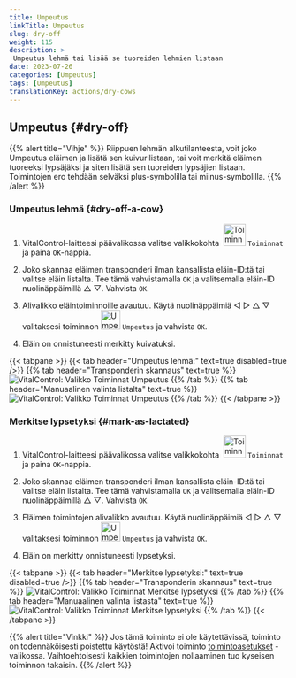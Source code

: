 ```yaml
---
title: Umpeutus
linkTitle: Umpeutus
slug: dry-off
weight: 115
description: >
 Umpeutus lehmä tai lisää se tuoreiden lehmien listaan
date: 2023-07-26
categories: [Umpeutus]
tags: [Umpeutus]
translationKey: actions/dry-cows
---
```


## Umpeutus {#dry-off}

{{% alert title="Vihje" %}}
Riippuen lehmän alkutilanteesta, voit joko Umpeutus eläimen ja lisätä sen kuivurilistaan, tai voit merkitä eläimen tuoreeksi lypsäjäksi ja siten lisätä sen tuoreiden lypsäjien listaan. Toimintojen ero tehdään selväksi plus-symbolilla tai miinus-symbolilla.
{{% /alert %}}

### Umpeutus lehmä {#dry-off-a-cow}

1. VitalControl-laitteesi päävalikossa valitse valikkokohta &nbsp;<img src="/icons/actions.svg" width="40" align="bottom" alt="Toiminnat" /> `Toiminnat` ja paina `OK`-nappia.

2. Joko skannaa eläimen transponderi ilman kansallista eläin-ID:tä tai valitse eläin listalta. Tee tämä vahvistamalla `OK` ja valitsemalla eläin-ID nuolinäppäimillä △ ▽. Vahvista `OK`.

3. Alivalikko eläintoiminnoille avautuu. Käytä nuolinäppäimiä ◁ ▷ △ ▽ valitaksesi toiminnon <img src="/icons/actions/dryoff-plus.svg" width="35" align="bottom" alt="Umpeutus" /> `Umpeutus` ja vahvista `OK`.

4. Eläin on onnistuneesti merkitty kuivatuksi.

{{< tabpane >}}
{{< tab header="Umpeutus lehmä:" text=true disabled=true />}}
{{% tab header="Transponderin skannaus" text=true %}}
![VitalControl: Valikko Toiminnat Umpeutus](../images/dryoff-scan.png "Umpeutus lehmä")
{{% /tab %}}
{{% tab header="Manuaalinen valinta listalta" text=true %}}
![VitalControl: Valikko Toiminnat Umpeutus](../images/dryoff.png "Umpeutus lehmä")
{{% /tab %}}
{{< /tabpane >}}

### Merkitse lypsetyksi {#mark-as-lactated}

1. VitalControl-laitteesi päävalikossa valitse valikkokohta &nbsp;<img src="/icons/actions.svg" width="40" align="bottom" alt="Toiminnat" /> `Toiminnat` ja paina `OK`-nappia.

2. Joko skannaa eläimen transponderi ilman kansallista eläin-ID:tä tai valitse eläin listalta. Tee tämä vahvistamalla `OK` ja valitsemalla eläin-ID nuolinäppäimillä △ ▽. Vahvista `OK`.

3. Eläimen toimintojen alivalikko avautuu. Käytä nuolinäppäimiä ◁ ▷ △ ▽ valitaksesi toiminnon <img src="/icons/actions/dryoff-minus.svg" width="35" align="bottom" alt="Umpeutus" /> `Umpeutus` ja vahvista `OK`.

4. Eläin on merkitty onnistuneesti lypsetyksi.

{{< tabpane >}}
{{< tab header="Merkitse lypsetyksi:" text=true disabled=true />}}
{{% tab header="Transponderin skannaus" text=true %}}
![VitalControl: Valikko Toiminnat Merkitse lypsetyksi](../images/lactated-scan.png "Merkitse lypsetyksi")
{{% /tab %}}
{{% tab header="Manuaalinen valinta listasta" text=true %}}
![VitalControl: Valikko Toiminnat Merkitse lypsetyksi](../images/lactated.png "Merkitse lypsetyksi")
{{% /tab %}}
{{< /tabpane >}}

{{% alert title="Vinkki" %}}
Jos tämä toiminto ei ole käytettävissä, toiminto on todennäköisesti poistettu käytöstä! Aktivoi toiminto [toimintoasetukset](../setting/) -valikossa. Vaihtoehtoisesti kaikkien toimintojen nollaaminen tuo kyseisen toiminnon takaisin.
{{% /alert %}}
